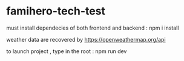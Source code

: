 # famihero-tech-test
must install dependecies of both frontend and backend : npm i install

weather data are recovered by https://openweathermap.org/api

to launch project , type in the root : npm run dev 
